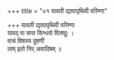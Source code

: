 +++
title = "०१ यावती द्यावापृथिवी वरिम्णा"

+++
यावती द्यावापृथिवी वरिम्णा  
यावद् वा सप्त सिन्धवो वितष्ठुः ।  
वाचं विषस्य दूषणीं  
ताम् इतो निर् अवादिषम् ॥